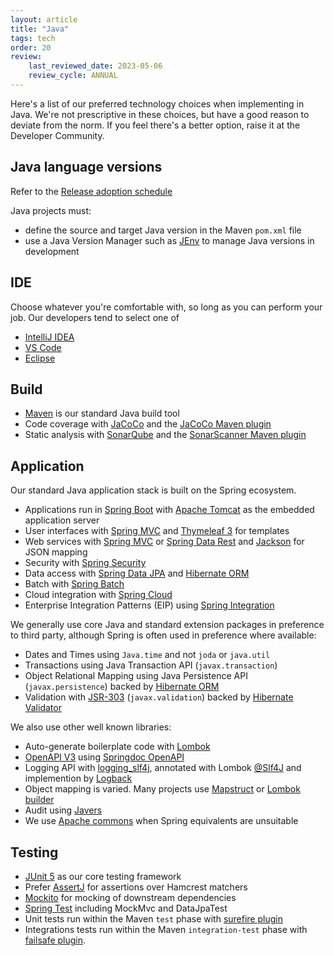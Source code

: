 ```yaml
---
layout: article
title: "Java"
tags: tech
order: 20
review:
    last_reviewed_date: 2023-05-06
    review_cycle: ANNUAL
---
```

Here's a list of our preferred technology choices when implementing in Java. We're not prescriptive in these choices, but have a good reason to deviate from the norm. If you feel there's a better option, raise it at the Developer Community.

## Java language versions

Refer to the [Release adoption schedule](../tech-release-adoption-schedule)

Java projects must:

* define the source and target Java version in the Maven `pom.xml` file
* use a Java Version Manager such as [JEnv](https://github.com/jenv/jenv) to manage Java versions in development

## IDE

Choose whatever you're comfortable with, so long as you can perform your job. Our developers tend to select one of

* [IntelliJ IDEA][intellij_idea]
* [VS Code][vs_code]
* [Eclipse][eclipse_ide]

## Build

* [Maven][maven] is our standard Java build tool
* Code coverage with [JaCoCo][jacoco] and the [JaCoCo Maven plugin][jacoco_maven_plugin]
* Static analysis with [SonarQube][sonarqube] and the [SonarScanner Maven plugin][sonarqube_maven_plugin]

## Application

Our standard Java application stack is built on the Spring ecosystem.

* Applications run in [Spring Boot][spring_boot] with [Apache Tomcat][apache_tomcat] as the embedded application server
* User interfaces with [Spring MVC][spring_mvc] and [Thymeleaf 3][thymeleaf] for templates
* Web services with [Spring MVC][spring_mvc] or [Spring Data Rest][spring_data_rest] and [Jackson][jackson] for JSON mapping
* Security with [Spring Security][spring_security]
* Data access with [Spring Data JPA][spring_data_jpa] and [Hibernate ORM][hibernate_orm]
* Batch with [Spring Batch][spring_batch]
* Cloud integration with [Spring Cloud][spring_cloud]
* Enterprise Integration Patterns (EIP) using [Spring Integration][spring_integration]

We generally use core Java and standard extension packages in preference to third party, although Spring is often used in preference where available:

* Dates and Times using `Java.time` and not `joda` or `java.util`
* Transactions using Java Transaction API (`javax.transaction`)
* Object Relational Mapping using Java Persistence API (`javax.persistence`) backed by [Hibernate ORM][hibernate_orm]
* Validation with [JSR-303][jsr_303] (`javax.validation`) backed by [Hibernate Validator][hibernate_validator]

We also use other well known libraries:

* Auto-generate boilerplate code with [Lombok][lombok]
* [OpenAPI V3][openapi_v3] using [Springdoc OpenAPI][springdoc_openapi]
* Logging API with [logging_slf4j], annotated with Lombok [@Slf4J][lombok_log] and implemention by [Logback][logging_logback]
* Object mapping is varied. Many projects use [Mapstruct][mapstruct] or [Lombok builder][lombok_builder]
* Audit using [Javers][javers]
* We use [Apache commons][apache_commons] when Spring equivalents are unsuitable

## Testing

* [JUnit 5][junit5] as our core testing framework
* Prefer [AssertJ][assertj] for assertions over Hamcrest matchers
* [Mockito][mockito] for mocking of downstream dependencies
* [Spring Test][springtest] including MockMvc and DataJpaTest
* Unit tests run within the Maven `test` phase with [surefire plugin][maven_surefire]
* Integrations tests run within the Maven `integration-test` phase with [failsafe plugin][maven_failsafe].

[intellij_idea]: <https://www.jetbrains.com/idea/>
[vs_code]: <https://code.visualstudio.com/>
[eclipse_ide]: <https://www.eclipse.org/ide/>

[maven]: <https://maven.apache.org/>
[jacoco]: <https://www.jacoco.org/jacoco/trunk/doc/>
[jacoco_maven_plugin]: <https://www.eclemma.org/jacoco/trunk/doc/maven.html>
[sonarqube]: <https://www.sonarqube.org/>
[sonarqube_maven_plugin]: <https://docs.sonarqube.org/latest/analysis/scan/sonarscanner-for-maven/>

[apache_tomcat]: <https://tomcat.apache.org/>
[hibernate_orm]: <https://hibernate.org/orm/>
[hibernate_validator]: <https://hibernate.org/validator/>
[jackson]: <https://github.com/FasterXML/jackson>
[jsr_303]: <https://beanvalidation.org/1.0/spec/>
[spring_batch]: <https://spring.io/projects/spring-batch>
[spring_boot]: <https://spring.io/projects/spring-boot>
[spring_cloud]: <https://spring.io/projects/spring-cloud>
[spring_data_jpa]: <https://spring.io/projects/spring-data-jpa>
[spring_data_rest]: <https://docs.spring.io/spring-data/rest/docs/current/reference/html/>
[spring_integration]: <https://spring.io/projects/spring-integration>
[spring_mvc]: <https://docs.spring.io/spring-framework/docs/current/reference/html/web.html>
[spring_security]: <https://spring.io/projects/spring-security>
[thymeleaf]: <https://www.thymeleaf.org/>

[apache_commons]: <https://commons.apache.org/>
[lombok]: <https://projectlombok.org/>
[lombok_builder]: <https://projectlombok.org/features/Builder>
[lombok_log]: <https://projectlombok.org/features/log>
[logging_logback]: <https://logback.qos.ch/>
[logging_slf4j]: <https://slf4j.org/>
[javers]: <https://javers.org/>
[mapstruct]: <https://mapstruct.org/>
[openapi_v3]: <https://swagger.io/specification/>
[springdoc_openapi]: <https://springdoc.org/>

[assertj]: <https://assertj.github.io/doc/>
[junit5]: <https://junit.org/junit5/docs/current/user-guide/>
[maven_surefire]: <https://maven.apache.org/surefire/maven-surefire-plugin/>
[maven_failsafe]: <https://maven.apache.org/surefire/maven-failsafe-plugin/>
[mockito]: <https://site.mockito.org/>
[springtest]: <https://docs.spring.io/spring-framework/docs/current/reference/html/testing.html>
